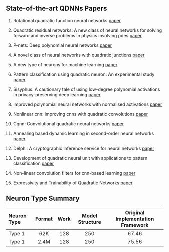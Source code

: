 ## State-of-the-art QDNNs Papers

1. Rotational quadratic function neural networks [paper]()

2. Quadratic residual networks: A new class of neural networks for solving forward and inverse problems in physics involving pdes [paper]()

3. P-nets: Deep polynomial neural networks [paper]()

4. A novel class of neural networks with quadratic junctions [paper]()

5. A new type of neurons for machine learning [paper]()

6. Pattern classification using quadratic neuron: An experimental study [paper]()

7. Sisyphus: A cautionary tale of using low-degree polynomial activations in privacy-preserving deep learning [paper]()

8. Improved polynomial neural networks with normalised activations [paper]()

9. Nonlinear cnn: improving cnns with quadratic convolutions [paper]()

10. Cqnn: Convolutional quadratic neural networks [paper]()

11. Annealing based dynamic learning in second-order neural networks [paper]()

12. Delphi: A cryptographic inference service for neural networks [paper]()

13. Development of quadratic neural unit with applications to pattern classification [paper]()

14. Non-linear convolution filters for cnn-based learning [paper]()

15. Expressivity and Trainability of Quadratic Networks [paper](https://arxiv.org/abs/2110.06081)

## Neuron Type Summary
| Neuron Type          |         Format       |         Work        |         Model Structure         |     Original Implementation Framework    |
| :--------------------|        :----:        |       :--------:    |                :---:            |           :--------------:               | 
| Type 1               |                62K   |             128     |  250                            |      67.46                               |
| Type 1               |  2.4M  |    128     |  250  |      75.56       | 
